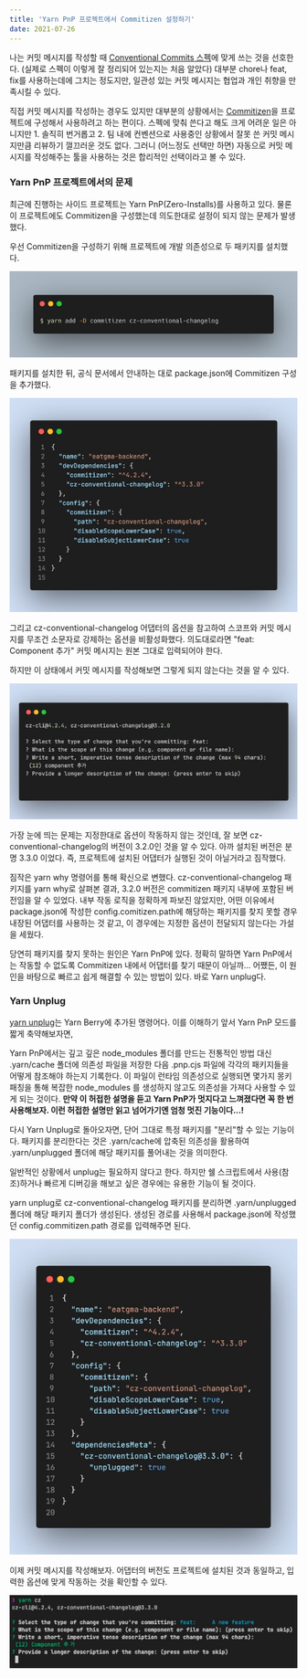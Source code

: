 ```yaml
---
title: 'Yarn PnP 프로젝트에서 Commitizen 설정하기'
date: 2021-07-26
---
```


나는 커밋 메시지를 작성할 때 [Conventional Commits 스펙](https://www.conventionalcommits.org/ko/v1.0.0/)에 맞게 쓰는 것을 선호한다. (실제로 스펙이 이렇게 잘 정리되어 있는지는 처음 알았다) 대부분 chore나 feat, fix를 사용하는데에 그치는 정도지만, 일관성 있는 커밋 메시지는 협업과 개인 취향을 만족시킬 수 있다.

직접 커밋 메시지를 작성하는 경우도 있지만 대부분의 상황에서는 [Commitizen](https://github.com/commitizen/cz-cli)을 프로젝트에 구성해서 사용하려고 하는 편이다. 스펙에 맞춰 쓴다고 해도 크게 어려운 일은 아니지만 1\. 솔직히 번거롭고 2\. 팀 내에 컨벤션으로 사용중인 상황에서 잘못 쓴 커밋 메시지만큼 리뷰하기 껄끄러운 것도 없다. 그러니 (어느정도 선택만 하면) 자동으로 커밋 메시지를 작성해주는 툴을 사용하는 것은 합리적인 선택이라고 볼 수 있다.

### Yarn PnP 프로젝트에서의 문제

최근에 진행하는 사이드 프로젝트는 Yarn PnP(Zero-Installs)를 사용하고 있다. 물론 이 프로젝트에도 Commitizen을 구성했는데 의도한대로 설정이 되지 않는 문제가 발생했다.

우선 Commitizen을 구성하기 위해 프로젝트에 개발 의존성으로 두 패키지를 설치했다.

![](./f2f202a4-54c1-4da5-a249-7a76153eaeb8_carbon_6_.png)

패키지를 설치한 뒤, 공식 문서에서 안내하는 대로 package.json에 Commitizen 구성을 추가했다.

![](./04ccb178-aa86-4ae3-8e8c-978e1f40dca2_code-snapshot.png)

그리고 cz-conventional-changelog 어댑터의 옵션을 참고하여 스코프와 커밋 메시지를 무조건 소문자로 강제하는 옵션을 비활성화했다. 의도대로라면 "feat: Component 추가" 커밋 메시지는 원본 그대로 입력되어야 한다.

하지만 이 상태에서 커밋 메시지를 작성해보면 그렇게 되지 않는다는 것을 알 수 있다.

![](./fff6b97c-e094-46a3-99cb-e983a59e1246_code-snapshot.png)

가장 눈에 띄는 문제는 지정한대로 옵션이 작동하지 않는 것인데, 잘 보면 cz-conventional-changelog의 버전이 3.2.0인 것을 알 수 있다. 아까 설치된 버전은 분명 3.3.0 이었다. 즉, 프로젝트에 설치된 어댑터가 실행된 것이 아닐거라고 짐작했다.

짐작은 yarn why 명령어를 통해 확신으로 변했다. cz-conventional-changelog 패키지를 yarn why로 살펴본 결과, 3.2.0 버전은 commitizen 패키지 내부에 포함된 버전임을 알 수 있었다. 내부 작동 로직을 정확하게 파보진 않았지만, 어떤 이유에서 package.json에 작성한 config.comitizen.path에 해당하는 패키지를 찾지 못할 경우 내장된 어댑터를 사용하는 것 같고, 이 경우에는 지정한 옵션이 전달되지 않는다는 가설을 세웠다.

당연히 패키지를 찾지 못하는 원인은 Yarn PnP에 있다. 정확히 말하면 Yarn PnP에서는 작동할 수 없도록 Commitizen 내에서 어댑터를 찾기 때문이 아닐까... 어쨌든, 이 원인을 바탕으로 빠르고 쉽게 해결할 수 있는 방법이 있다. 바로 Yarn unplug다.

### Yarn Unplug

[yarn unplug](https://yarnpkg.com/cli/unplug)는 Yarn Berry에 추가된 명령어다. 이를 이해하기 앞서 Yarn PnP 모드를 짧게 축약해보자면,

Yarn PnP에서는 깊고 깊은 node_modules 폴더를 만드는 전통적인 방법 대신 .yarn/cache 폴더에 의존성 파일을 저장한 다음 .pnp.cjs 파일에 각각의 패키지들을 어떻게 참조해야 하는지 기록한다. 이 파일이 런타임 의존성으로 실행되면 몇가지 몽키패칭을 통해 복잡한 node_modules 를 생성하지 않고도 의존성을 가져다 사용할 수 있게 되는 것이다. **만약 이 허접한 설명을 듣고 Yarn PnP가 멋지다고 느껴졌다면 꼭 한 번 사용해보자. 이런 허접한 설명만 읽고 넘어가기엔 엄청 멋진 기능이다...!**

다시 Yarn Unplug로 돌아오자면, 단어 그대로 특정 패키지를 "분리"할 수 있는 기능이다. 패키지를 분리한다는 것은 .yarn/cache에 압축된 의존성을 활용하여 .yarn/unplugged 폴더에 해당 패키지를 풀어내는 것을 의미한다.

일반적인 상황에서 unplug는 필요하지 않다고 한다. 하지만 쉘 스크립트에서 사용(참조)하거나 빠르게 디버깅을 해보고 싶은 경우에는 유용한 기능이 될 것이다.

yarn unplug로 cz-conventional-changelog 패키지를 분리하면 .yarn/unplugged 폴더에 해당 패키지 폴더가 생성된다. 생성된 경로를 사용해서 package.json에 작성했던 config.commitizen.path 경로를 입력해주면 된다.

![](./7c2aa632-e1b9-4e11-a59e-9a338c2b2391_code-snapshot.png)

이제 커밋 메시지를 작성해보자. 어댑터의 버전도 프로젝트에 설치된 것과 동일하고, 입력한 옵션에 맞게 작동하는 것을 확인할 수 있다.

![](./image.png)
